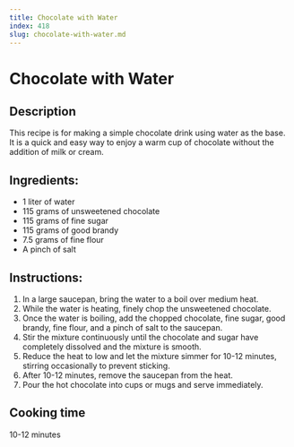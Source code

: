 ```yaml
---
title: Chocolate with Water
index: 418
slug: chocolate-with-water.md
---
```


# Chocolate with Water

## Description
This recipe is for making a simple chocolate drink using water as the base. It is a quick and easy way to enjoy a warm cup of chocolate without the addition of milk or cream.

## Ingredients:
- 1 liter of water
- 115 grams of unsweetened chocolate
- 115 grams of fine sugar
- 115 grams of good brandy
- 7.5 grams of fine flour
- A pinch of salt

## Instructions:
1. In a large saucepan, bring the water to a boil over medium heat.
2. While the water is heating, finely chop the unsweetened chocolate.
3. Once the water is boiling, add the chopped chocolate, fine sugar, good brandy, fine flour, and a pinch of salt to the saucepan.
4. Stir the mixture continuously until the chocolate and sugar have completely dissolved and the mixture is smooth.
5. Reduce the heat to low and let the mixture simmer for 10-12 minutes, stirring occasionally to prevent sticking.
6. After 10-12 minutes, remove the saucepan from the heat.
7. Pour the hot chocolate into cups or mugs and serve immediately.

## Cooking time
10-12 minutes
